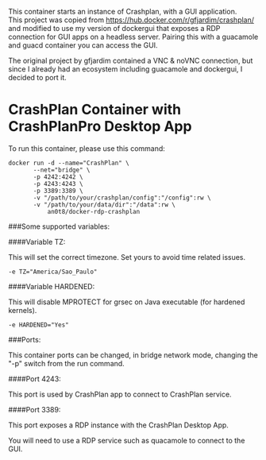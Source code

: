 
This container starts an instance of Crashplan, with a GUI application.  
This project was copied from https://hub.docker.com/r/gfjardim/crashplan/ and modified to use my version of dockergui that exposes a RDP connection for GUI apps on a headless server.  Pairing this with a guacamole and guacd container you can access the GUI.

The original project by gfjardim contained a VNC & noVNC connection, but since I already had an ecosystem including guacamole and dockergui, I decided to port it.

# CrashPlan Container with CrashPlanPro Desktop App

To run this container, please use this command:


    docker run -d --name="CrashPlan" \
           --net="bridge" \
           -p 4242:4242 \
           -p 4243:4243 \
           -p 3389:3389 \
           -v "/path/to/your/crashplan/config":"/config":rw \
           -v "/path/to/your/data/dir":"/data":rw \
               an0t8/docker-rdp-crashplan

###Some supported variables:

####Variable TZ: 

This will set the correct timezone. Set yours to avoid time related issues.

```
-e TZ="America/Sao_Paulo"
```

####Variable HARDENED:

This will disable MPROTECT for grsec on Java executable (for hardened kernels).

```
-e HARDENED="Yes"
```

###Ports:

This container ports can be changed, in bridge network mode, changing the "-p" switch from the run command.

####Port 4243:

This port is used by CrashPlan app to connect to CrashPlan service.

####Port 3389:

This port exposes a RDP instance with the CrashPlan Desktop App. 


You will need to use a RDP service such as quacamole to connect to the GUI.
